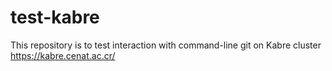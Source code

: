 # test-kabre
This repository is to test interaction with command-line git on Kabre cluster https://kabre.cenat.ac.cr/ 
